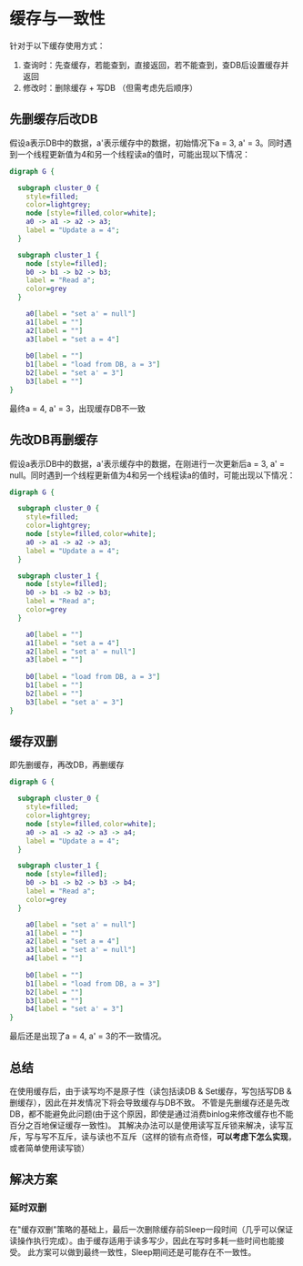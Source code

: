 # 缓存与一致性
针对于以下缓存使用方式：
1. 查询时：先查缓存，若能查到，直接返回，若不能查到，查DB后设置缓存并返回
2. 修改时：删除缓存 + 写DB （但需考虑先后顺序）

## 先删缓存后改DB
假设a表示DB中的数据，a'表示缓存中的数据，初始情况下a = 3, a' = 3。同时遇到一个线程更新值为4和另一个线程读a的值时，可能出现以下情况：
```dot
digraph G {

  subgraph cluster_0 {
    style=filled;
    color=lightgrey;
    node [style=filled,color=white];
    a0 -> a1 -> a2 -> a3;
    label = "Update a = 4";
  }

  subgraph cluster_1 {
    node [style=filled];
    b0 -> b1 -> b2 -> b3;
    label = "Read a";
    color=grey
  }

    a0[label = "set a' = null"]
    a1[label = ""]
    a2[label = ""]
    a3[label = "set a = 4"]
    
    b0[label = ""]
    b1[label = "load from DB, a = 3"]
    b2[label = "set a' = 3"]
    b3[label = ""]
}
```
最终a = 4, a' = 3，出现缓存DB不一致

## 先改DB再删缓存
假设a表示DB中的数据，a'表示缓存中的数据，在刚进行一次更新后a = 3, a' = null。同时遇到一个线程更新值为4和另一个线程读a的值时，可能出现以下情况：
```dot
digraph G {

  subgraph cluster_0 {
    style=filled;
    color=lightgrey;
    node [style=filled,color=white];
    a0 -> a1 -> a2 -> a3;
    label = "Update a = 4";
  }

  subgraph cluster_1 {
    node [style=filled];
    b0 -> b1 -> b2 -> b3;
    label = "Read a";
    color=grey
  }

    a0[label = ""]
    a1[label = "set a = 4"]
    a2[label = "set a' = null"]
    a3[label = ""]
    
    b0[label = "load from DB, a = 3"]
    b1[label = ""]
    b2[label = ""]
    b3[label = "set a' = 3"]
}
```

## 缓存双删
即先删缓存，再改DB，再删缓存
```dot
digraph G {

  subgraph cluster_0 {
    style=filled;
    color=lightgrey;
    node [style=filled,color=white];
    a0 -> a1 -> a2 -> a3 -> a4;
    label = "Update a = 4";
  }

  subgraph cluster_1 {
    node [style=filled];
    b0 -> b1 -> b2 -> b3 -> b4;
    label = "Read a";
    color=grey
  }

    a0[label = "set a' = null"]
    a1[label = ""]
    a2[label = "set a = 4"]
    a3[label = "set a' = null"]
    a4[label = ""]
    
    b0[label = ""]
    b1[label = "load from DB, a = 3"]
    b2[label = ""]
    b3[label = ""]
    b4[label = "set a' = 3"]
}
```
最后还是出现了a = 4, a' = 3的不一致情况。

## 总结
在使用缓存后，由于读写均不是原子性（读包括读DB & Set缓存，写包括写DB & 删缓存），因此在并发情况下将会导致缓存与DB不致。
不管是先删缓存还是先改DB，都不能避免此问题(由于这个原因，即使是通过消费binlog来修改缓存也不能百分之百地保证缓存一致性)。
其解决办法可以是使用读写互斥锁来解决，读写互斥，写与写不互斥，读与读也不互斥（这样的锁有点奇怪，**可以考虑下怎么实现**，或者简单使用读写锁）

## 解决方案
### 延时双删
在"缓存双删"策略的基础上，最后一次删除缓存前Sleep一段时间（几乎可以保证读操作执行完成）。由于缓存适用于读多写少，因此在写时多耗一些时间也能接受。
此方案可以做到最终一致性，Sleep期间还是可能存在不一致性。